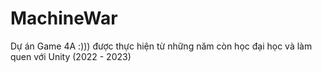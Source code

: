 # MachineWar
Dự án Game 4A :))) được thực hiện từ những năm còn học đại học và làm quen với Unity (2022 - 2023)
